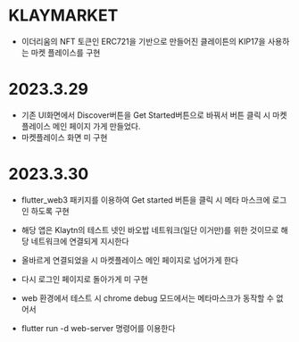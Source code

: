 # KLAYMARKET
- 이더리움의 NFT 토큰인 ERC721을 기반으로 만들어진 클레이튼의 KIP17을 사용하는 마켓 플레이스를 구현

# 2023.3.29
- 기존 UI화면에서 Discover버튼을 Get Started버튼으로 바꿔서 버튼 클릭 시 마켓플레이스 메인 페이지 가게 만들었다.
- 마켓플레이스 화면 미 구현

# 2023.3.30
- flutter_web3 패키지를 이용하여 Get started 버튼을 클릭 시 메타 마스크에 로그인 하도록 구현
- 해당 앱은 Klaytn의 테스트 넷인 바오밥 네트워크(일단 이거만)를 위한 것이므로 해당 네트워크에 연결되게 지시한다
- 올바르게 연결되었을 시 마켓플레이스 메인 페이지로 넘어가게 한다

- 다시 로그인 페이지로 돌아가게 미 구현
- web 환경에서 테스트 시 chrome debug 모드에서는 메타마스크가 동작할 수 없어서
- flutter run -d web-server 명령어를 이용한다
